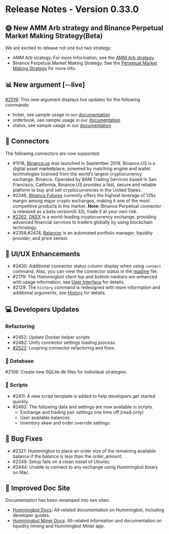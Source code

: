 # Release Notes - Version 0.33.0


## 🌞 New AMM Arb strategy and Binance Perpetual Market Making Strategy(Beta)

We are excited to release not one but two strategy:

- AMM Arb strategy. For more information, see the [AMM Arb strategy](/strategies/amm-arbitrage/).
- Binance Perpetual Market Making Strategy. See the [Perpetual Market Making Strategy](/strategies/perpetual-market-making/) for more info.

## 📊 New argument [--live]

[#2519](https://github.com/hummingbot/hummingbot/pull/2519): This new argument displays live updates for the following commands:

- ticker, see sample usage in our [documentation](https://docs.hummingbot.io/operation/status/#view-market-ticker-prices)
- orderbook, see sample usage in our [documentation](https://docs.hummingbot.io/operation/status/#view-market-order-book)
- status, see sample usage in our [documentation](https://docs.hummingbot.io/operation/status/#status)

## 🔗 Connectors

The following connectors are now supported:

- #1518, [Binance.us](https://www.binance.us) was launched in September 2019, Binance.US is a digital asset marketplace, powered by matching engine and wallet technologies licensed from the world’s largest cryptocurrency exchange, Binance. Operated by BAM Trading Services based in San Francisco, California, Binance.US provides a fast, secure and reliable platform to buy and sell cryptocurrencies in the United States.
- #2246, [Binance Futures](https://www.binance.com/en/futures) currently offers the highest leverage of 125x margin among major crypto exchanges, making it one of the most competitive products in the market. **Note:** Binance Perpetual connector is released as a beta version(0.33), trade it at your own risk.
- [#2262](https://github.com/hummingbot/hummingbot/pull/2262), [OKEX](https://www.okex.com/) is a world-leading cryptocurrency exchange, providing advanced financial services to traders globally by using blockchain technology.
- #2358,#2474, [Balancer](https://balancer.finance/) is an automated portfolio manager, liquidity provider, and price sensor.

## 🔄 UI/UX Enhancements

- #2430: Additional connector status column display when using `connect` command. Also, you can view the connector status in the [readme](https://github.com/hummingbot/hummingbot/blob/master/README.md) file.
- #2179: The Hummingbot client top and bottom navbars are enhanced with usage information, see [User Interface](/operation/user-interface/) for details.
- #2129: The `history` command is redesigned with more information and additional arguments, see [History](https://docs.hummingbot.io/operation/history/#history-command) for details.

## 💻 Developers Updates

### Refactoring

- #2452: Update Docker helper scripts
- #2482: Unify connector settings loading process.
- [#2522](https://github.com/hummingbot/hummingbot/pull/2522): Loopring connector refactoring and fixes.

### 📁 Database

#2106: Create new SQLite db files for individual strategies.

### 🔧 Scripts

- #2411: A new script template is added to help developers get started quickly.
- #2492: The following data and settings are now available in scripts.
  - Exchange and trading pair settings one time off (read-only)
  - User available balances
  - Inventory skew and order override settings

## 🐞 Bug Fixes

- #2321: Hummingbot to place an order size of the remaining available balance if the balance is less than the order_amount.
- #2249: Setup fails on a clean install of Ubuntu.
- #2444: Unable to connect to any exchange using Hummingbot binary on Mac.

## 📜 Improved Doc Site

Documentation has been revamped into two sites:

- [Hummingbot Docs](https://docs.hummingbot.io/): All-related documentation on Hummingbot, including developer guides.
- [Hummingbot Miner Docs](https://support.hummingbot.io/hc/en-us): All-related information and documentation on liquidity mining and Hummingbot Miner app.
